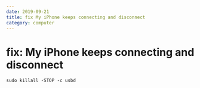 ```yaml
---
date: 2019-09-21
title: fix My iPhone keeps connecting and disconnect
category: computer
---
```

# fix: My iPhone keeps connecting and disconnect

`sudo killall -STOP -c usbd`

